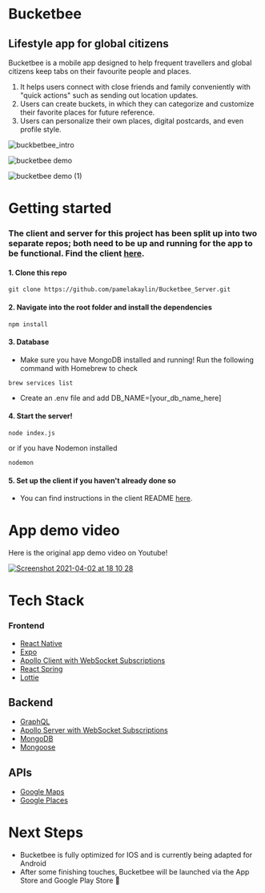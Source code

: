 # Bucketbee

## Lifestyle app for global citizens

Bucketbee is a mobile app designed to help frequent travellers and global citizens keep tabs on their favourite people and places. 
1. It helps users connect with close friends and family conveniently with "quick actions" such as sending out location updates.
2. Users can create buckets, in which they can categorize and customize their favorite places for future reference.  
3. Users can personalize their own places, digital postcards, and even profile style.

![buckbetbee_intro](https://user-images.githubusercontent.com/59074533/113441443-3d970280-93e6-11eb-8210-08a965fc2fd9.png)

![bucketbee demo](https://user-images.githubusercontent.com/59074533/113442905-d29afb00-93e8-11eb-8b6a-1aadc7963b67.png)

![bucketbee demo (1)](https://user-images.githubusercontent.com/59074533/113442697-71732780-93e8-11eb-9d1a-2a29d43b506b.png)

# Getting started

### The client and server for this project has been split up into two separate repos; both need to be up and running for the app to be functional. Find the client [here](https://github.com/pamelakaylin/Bucketbee_Client).

#### 1. Clone this repo

```
git clone https://github.com/pamelakaylin/Bucketbee_Server.git
```
#### 2. Navigate into the root folder and install the dependencies

```
npm install
```
#### 3. Database

- Make sure you have MongoDB installed and running! Run the following command with Homebrew to check 
```
brew services list 
```

- Create an .env file and add DB_NAME=[your_db_name_here]

#### 4. Start the server!
```
node index.js
```
or if you have Nodemon installed
```
nodemon
```

#### 5. Set up the client if you haven't already done so

- You can find instructions in the client README [here](https://github.com/pamelakaylin/Bucketbee_Client).


# App demo video

Here is the original app demo video on Youtube!

[![Screenshot 2021-04-02 at 18 10 28](https://user-images.githubusercontent.com/59074533/113443028-0ece5b80-93e9-11eb-952c-0cd890382c66.png)](https://www.youtube.com/watch?v=pKOvp1QCg0g)

# Tech Stack

### Frontend
- [React Native](https://reactnative.dev/)
- [Expo](https://expo.io/)
- [Apollo Client with WebSocket Subscriptions](https://www.apollographql.com/docs/react/) 
- [React Spring](https://www.react-spring.io/)
- [Lottie](https://airbnb.io/lottie/#/) 

## Backend
- [GraphQL](https://graphql.org/) 
- [Apollo Server with WebSocket Subscriptions](https://www.apollographql.com/docs/apollo-server/)
- [MongoDB](https://www.mongodb.com/)
- [Mongoose](https://mongoosejs.com/)

## APIs
- [Google Maps](https://developers.google.com/maps)
- [Google Places](https://cloud.google.com/maps-platform/places) 


# Next Steps

- Bucketbee is fully optimized for IOS and is currently being adapted for Android
- After some finishing touches, Bucketbee will be launched via the App Store and Google Play Store 🚀


